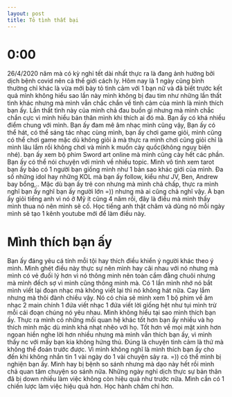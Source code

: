 ```yaml
---
layout: post
title: Tỏ tình thất bại
---
```


# 0:00

26/4/2020 năm mà có kỳ nghỉ tết dài nhất thực ra là đang ảnh hưởng bởi dịch bệnh covid nên cả thế giới cách ly.
Hôm nay là 1 ngày cũng bình thường chỉ khác là vừa mới bày tỏ tình cảm với 1 bạn nữ và đã biết trước kết quả mình không hiểu sao lần này mình không bị đau tim như những lần thất tình khác nhưng mà mình vẫn chắc chắn về tình cảm của mình là mình thích bạn ấy. Lần thất tình này của mình chả đau buồn gì nhưng mà mình chắc chắn cực vì mình hiểu bản thân mình khi thích ai đó mà.
Bạn ấy có khá nhiều điểm chung với mình. Bạn ấy đam mê âm nhạc mình cũng vậy, Bạn ấy có thể hát, có thể sáng tác nhạc cùng mình, bạn ấy chơi game giỏi, mình cũng có thể chơi game mặc dù không giỏi à mà thực ra mình chơi cũng giỏi chỉ là mình lâu lắm rồi không chơi và mình k muốn cày quốc(không nguỵ biện nhé). bạn ấy xem bộ phim Sword art online mà mình cũng cày hết các phần. Bạn ấy có thể nói chuyện với mình về nhiều topic. Mình vô tình xem tarot bạn ấy bảo có 1 người bạn giống mình như 1 bản sao khác giới của mình. Đa số những idol hay những KOL mà bạn ấy follow, kiểu như JV, Ben, Andrew bay bổng,..  Mặc dù bạn ấy trẻ con nhưng mà mình chả chấp, thực ra mình nghĩ bạn ấy nghĩ bạn ấy người lớn =)) nhưng mà ai cũng chả nghĩ vậy. À bạn ấy giỏi tiếng anh vì nó ở Mỹ ít cũng 4 năm rồi, đây là điều mà mình thấy mình thua nó nên mình sẽ cố. Học tiếng anh thật chăm và dùng nó mỗi ngày mình sẽ tạo 1 kênh youtube mới để làm điều này.

# Mình thích bạn ấy
Bạn ấy đáng yêu cá tính mỗi tội hay thích điều khiển ý người khác theo ý mình. Mình ghét điều này thực sự nên mình hay cãi nhau với nó nhưng mà mình có vẻ đuối lý hơn vì nó thông minh nên toàn cầm đằng chuôi nhưng mà mình đếch sợ vì mình cũng thông minh mà. Có 1 lần mình nhớ nó bắt mình viết lại đoạn nhạc mà không viết lại thì nó không hát nữa. Cay lắm nhưng mà thôi đành chiều vậy. Nó có chia sẻ mình xem 1 bộ phim về âm nhạc 2 main chính 1 đứa viết nhạc 1 đứa viết lời giống hệt như tụi mình trừ mỗi cái đoạn chúng nó yêu nhau.
Mình không hiểu tại sao mình thích bạn ấy. Thực ra mình có những mối quan hệ khác tốt hơn bạn ấy nhiều và họ thích mình mặc dù mình khá nhạt nhẽo với họ. Tốt hơn về mọi mặt xinh hơn ngoan hiền nghe lời hơn nhiều nhưng mà mình vẫn thích bạn ấy, vì mình thấy nc với mấy bạn kia không hứng thú. Đúng là chuyện tình cảm là thứ mà không thể đoán trước được. Vì mình không nghĩ là mình thích bạn ấy cho đến khi không nhắn tin 1 vài ngày do 1 vài chuyện sảy ra. =)) có thể mình bị nghiện bạn ấy. Mình hay bị bệnh so sánh nhưng mà dạo này hết rồi mình chả quan tâm chuyện so sánh nữa.
Những ngày nghỉ dịch thực sự bản thân đã bị down nhiều làm việc không còn hiệu quả như trước nữa. Mình cần có 1 chiến lược làm việc hiệu quả hơn. Học hành chăm chỉ hơn.


